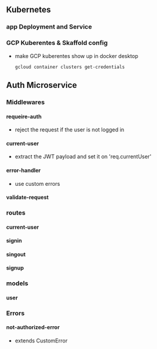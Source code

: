 ## Kubernetes
### app Deployment and Service 

### GCP Kuberentes &  Skaffold config 
- make GCP kuberentes show up in docker desktop 

    ```gcloud container clusters get-credentials```


## Auth Microservice 

### Middlewares 
#### requeire-auth
- reject the request if the user is not logged in 
#### current-user
- extract the JWT payload and set it on 'req.currentUser'
#### error-handler
- use custom errors 
#### validate-request

### routes 
#### current-user
#### signin
#### singout
#### signup 

### models 
#### user

### Errors 
#### not-authorized-error 
- extends CustomError 
